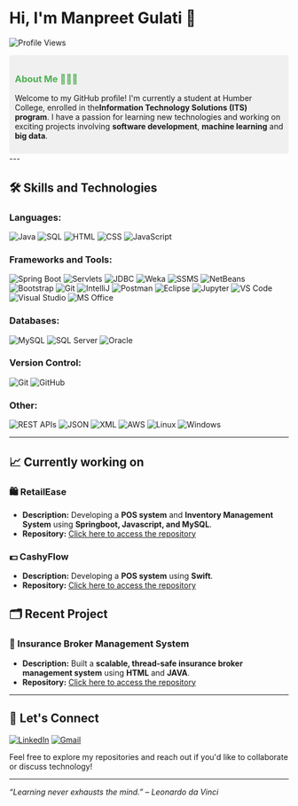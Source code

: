 # Hi, I'm Manpreet Gulati 👋

![Profile Views](https://komarev.com/ghpvc/?username=ManpreetKGulati&color=blue)




<div style="background-color:#f0f0f0; padding: 10px; border-radius: 5px;">
    <h3 style="color:#4CAF50;">About Me 👩🏻‍💻</h3>
    <p>Welcome to my GitHub profile! I'm currently a student at Humber College, enrolled in the<b>Information Technology Solutions (ITS) program</b>. I have a passion for learning new technologies and working on exciting projects involving <b>software development</b>, <b>machine learning</b> and <b>big data</b>.</p>
</div>
---

## 🛠️ Skills and Technologies

### **Languages:**
![Java](https://img.shields.io/badge/Java-ED8B00?style=for-the-badge&logo=java&logoColor=white)
![SQL](https://img.shields.io/badge/SQL-4479A1?style=for-the-badge&logo=postgresql&logoColor=white)
![HTML](https://img.shields.io/badge/HTML-E34F26?style=for-the-badge&logo=html5&logoColor=white)
![CSS](https://img.shields.io/badge/CSS-1572B6?style=for-the-badge&logo=css3&logoColor=white)
![JavaScript](https://img.shields.io/badge/JavaScript-F7DF1E?style=for-the-badge&logo=javascript&logoColor=black)

### Frameworks and Tools:
![Spring Boot](https://img.shields.io/badge/Spring%20Boot-6DB33F?style=for-the-badge&logo=spring&logoColor=white)
![Servlets](https://img.shields.io/badge/Servlets-430098?style=for-the-badge&logo=java&logoColor=white)
![JDBC](https://img.shields.io/badge/JDBC-4479A1?style=for-the-badge&logo=java&logoColor=white)
![Weka](https://img.shields.io/badge/Weka-5C2D91?style=for-the-badge&logo=weka&logoColor=white)
![SSMS](https://img.shields.io/badge/SSMS-CC2927?style=for-the-badge&logo=microsoftsqlserver&logoColor=white)
![NetBeans](https://img.shields.io/badge/NetBeans-1B6AC6?style=for-the-badge&logo=apache-netbeans-ide&logoColor=white)
![Bootstrap](https://img.shields.io/badge/Bootstrap-7952B3?style=for-the-badge&logo=bootstrap&logoColor=white)
![Git](https://img.shields.io/badge/Git-F05032?style=for-the-badge&logo=git&logoColor=white)
![IntelliJ](https://img.shields.io/badge/IntelliJ_IDEA-000000?style=for-the-badge&logo=intellij-idea&logoColor=white)
![Postman](https://img.shields.io/badge/Postman-FF6C37?style=for-the-badge&logo=postman&logoColor=white)
![Eclipse](https://img.shields.io/badge/Eclipse-2C2255?style=for-the-badge&logo=eclipse&logoColor=white)
![Jupyter](https://img.shields.io/badge/Jupyter-F37626?style=for-the-badge&logo=jupyter&logoColor=white)
![VS Code](https://img.shields.io/badge/VS%20Code-007ACC?style=for-the-badge&logo=visual-studio-code&logoColor=white)
![Visual Studio](https://img.shields.io/badge/Visual%20Studio-5C2D91?style=for-the-badge&logo=visual-studio&logoColor=white)
![MS Office](https://img.shields.io/badge/MS%20Office-D83B01?style=for-the-badge&logo=microsoft-office&logoColor=white)

### Databases:
![MySQL](https://img.shields.io/badge/MySQL-4479A1?style=for-the-badge&logo=mysql&logoColor=white)
![SQL Server](https://img.shields.io/badge/SQL%20Server-CC2927?style=for-the-badge&logo=microsoftsqlserver&logoColor=white)
![Oracle](https://img.shields.io/badge/Oracle-F80000?style=for-the-badge&logo=oracle&logoColor=white)

### Version Control:
![Git](https://img.shields.io/badge/Git-F05032?style=for-the-badge&logo=git&logoColor=white)
![GitHub](https://img.shields.io/badge/GitHub-181717?style=for-the-badge&logo=github&logoColor=white)

### Other:
![REST APIs](https://img.shields.io/badge/REST%20APIs-FF6F00?style=for-the-badge&logo=rest&logoColor=white)
![JSON](https://img.shields.io/badge/JSON-000000?style=for-the-badge&logo=json&logoColor=white)
![XML](https://img.shields.io/badge/XML-8B0000?style=for-the-badge&logo=xml&logoColor=white)
![AWS](https://img.shields.io/badge/AWS-FF9900?style=for-the-badge&logo=amazonaws&logoColor=white)
![Linux](https://img.shields.io/badge/Linux-FCC624?style=for-the-badge&logo=linux&logoColor=black)
![Windows](https://img.shields.io/badge/Windows-0078D6?style=for-the-badge&logo=windows&logoColor=white)

---

## 📈  Currently working on

### 🛍️ RetailEase
- **Description:** Developing a **POS system** and **Inventory Management System** using **Springboot, Javascript, and MySQL**.
- **Repository:** [Click here to access the repository](https://github.com/ManpreetKGulati/InsurancePRO)

### 💵 CashyFlow
- **Description:** Developing a **POS system** using **Swift**.
- **Repository:** [Click here to access the repository](https://github.com/ManpreetKGulati/CashyFlow)
  
## 🗂️  Recent Project

### 🏢 Insurance Broker Management System
- **Description:** Built a **scalable, thread-safe insurance broker management system** using **HTML** and **JAVA**.
- **Repository:** [Click here to access the repository](https://github.com/ManpreetKGulati/InsurancePRO)

---

## 📧 Let's Connect
[![LinkedIn](https://img.shields.io/badge/LinkedIn-0077B5?style=for-the-badge&logo=linkedin&logoColor=white)]( www.linkedin.com/in/manpreet-kaur-gulati)
[![Gmail](https://img.shields.io/badge/Gmail-D14836?style=for-the-badge&logo=gmail&logoColor=white)](mailto:gulatimk.ca@gmail.com)


Feel free to explore my repositories and reach out if you'd like to collaborate or discuss technology!

---
_“Learning never exhausts the mind.” – Leonardo da Vinci_
